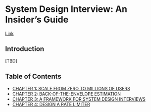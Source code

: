 # System Design Interview: An Insider’s Guide
[Link](https://www.amazon.com/System-Design-Interview-insiders-Second/dp/B08CMF2CQF/ref=sr_1_1?crid=QU4IPC1QHGSU&keywords=system+design+interview&qid=1643664679&s=books&sprefix=system+%2Cstripbooks%2C231&sr=1-1)

## Introduction
[TBD]

## Table of Contents
- [CHAPTER 1: SCALE FROM ZERO TO MILLIONS OF USERS]()
- [CHAPTER 2: BACK-OF-THE-ENVELOPE ESTIMATION]()
- [CHAPTER 3: A FRAMEWORK FOR SYSTEM DESIGN INTERVIEWS]()
- [CHAPTER 4: DESIGN A RATE LIMITER](https://github.com/dimastatz/courses-and-books/tree/master/system-design-interview/framework-for-system-design/)
